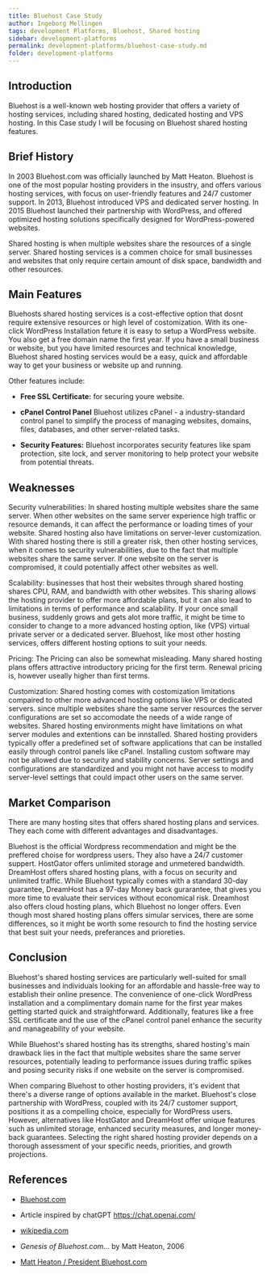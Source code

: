 ```yaml
---
title: Bluehost Case Study
author: Ingeborg Mellingen
tags: development Platforms, Bluehost, Shared hosting
sidebar: development-platforms
permalink: development-platforms/bluehost-case-study.md
folder: development-platforms
---
```


## Introduction

Bluehost is a well-known web hosting provider that offers a variety of hosting services, including shared hosting, dedicated hosting and VPS hosting. In this Case study I will be focusing on Bluehost shared hosting features.

## Brief History

In 2003 Bluehost.com was officially launched by Matt Heaton. Bluehost is one of the most popular hosting providers in the insustry, and offers various hosting services, with focus on user-friendly features and 24/7 customer support. In 2013, Bluehost introduced VPS and dedicated server hosting. In 2015 Bluehost launched their partnership with WordPress, and offered optimized hosting solutions specifically designed for WordPress-powered websites.

Shared hosting is when multiple websites share the resources of a single server. Shared hosting services is a commen choice for small businesses and websites that only require certain amount of disk space, bandwidth and other resources.

## Main Features

Bluehosts shared hosting services is a cost-effective option that dosnt require extensive resources or high level of costomization. With its one-click WordPress Installation feture it is easy to setup a WordPress website. You also get a free domain name the first year. If you have a small business or website, but you have limited resources and technical knowledge, Bluehost shared hosting services would be a easy, quick and affordable way to get your business or website up and running.

Other features include:

- **Free SSL Certificate:** for securing youre website.

- **cPanel Control Panel** Bluehost utilizes cPanel - a industry-standard control panel to simplify the process of managing websites, domains, files, databases, and other server-related tasks.

- **Security Features:** Bluehost incorporates security features like spam protection, site lock, and server monitoring to help protect your website from potential threats.

## Weaknesses

Security vulnerabilities:
In shared hosting multiple websites share the same server. When other websites on the same server experience high traffic or resource demands, it can affect the performance or loading times of your website. Shared hosting also have limitations on server-lever customization. With shared hosting there is still a greater risk, then other hosting services, when it comes to security vulnerabilities, due to the fact that multiple websites share the same server. If one website on the server is compromised, it could potentially affect other websites as well.

Scalability:
businesses that host their websites through shared hosting shares CPU, RAM, and bandwidth with other websites. This sharing allows the hosting provider to offer more affordable plans, but it can also lead to limitations in terms of performance and scalability. If your once small business, suddenly grows and gets alot more traffic, it might be time to consider to change to a more advanced hosting option, like (VPS) virtual private server or a dedicated server. Bluehost, like most other hosting services, offers different hosting options to suit your needs.

Pricing:
The Pricing can also be somewhat misleading. Many shared hosting plans offers attractive introductory pricing for the first term. Renewal pricing is, however useally higher than first terms.

Customization:
Shared hosting comes with costomization limitations compaired to other more advanced hosting options like VPS or dedicated servers. since multiple websites share the same server resources the server configurations are set so accomodate the needs of a wide range of websites. Shared hosting environments might have limitations on what server modules and extentions can be innstalled. Shared hosting providers typically offer a predefined set of software applications that can be installed easily through control panels like cPanel. Installing custom software may not be allowed due to security and stability concerns. Server settings and configurations are standardized and you might not have access to modify server-level settings that could impact other users on the same server.

## Market Comparison

There are many hosting sites that offers shared hosting plans and services. They each come with different advantages and disadvantages.

Bluehost is the official Wordpress recommendation and might be the preffered choise for wordpress users. They also have a 24/7 customer suppert. HostGator offers unlimited storage and unmetered bandwidth. DreamHost offers shared hosting plans, with a focus on security and unlimited traffic. While Bluehost typically comes with a standard 30-day guarantee, DreamHost has a 97-day Money back gurarantee, that gives you more time to evaluate their services without economical risk. Dreamhost also offers cloud hosting plans, which Bluehost no longer offers. Even though most shared hosting plans offers simular services, there are some differences, so it might be worth some resourch to find the hosting service that best suit your needs, preferances and prioreties.

## Conclusion

Bluehost's shared hosting services are particularly well-suited for small businesses and individuals looking for an affordable and hassle-free way to establish their online presence. The convenience of one-click WordPress installation and a complimentary domain name for the first year makes getting started quick and straightforward. Additionally, features like a free SSL certificate and the use of the cPanel control panel enhance the security and manageability of your website.

While Bluehost's shared hosting has its strengths, shared hosting's main drawback lies in the fact that multiple websites share the same server resources, potentially leading to performance issues during traffic spikes and posing security risks if one website on the server is compromised.

When comparing Bluehost to other hosting providers, it's evident that there's a diverse range of options available in the market. Bluehost's close partnership with WordPress, coupled with its 24/7 customer support, positions it as a compelling choice, especially for WordPress users. However, alternatives like HostGator and DreamHost offer unique features such as unlimited storage, enhanced security measures, and longer money-back guarantees. Selecting the right shared hosting provider depends on a thorough assessment of your specific needs, priorities, and growth projections.

## References

- [Bluehost.com](https://www.bluehost.com)

- Article inspired by chatGPT https://chat.openai.com/

- [wikipedia.com](https://en.wikipedia.org/wiki/Bluehost)

- _Genesis of Bluehost.com..._ by Matt Heaton, 2006
- [Matt Heaton / President Bluehost.com](https://web.archive.org/web/20160917194024/http://www.mattheaton.com/?p=3)
